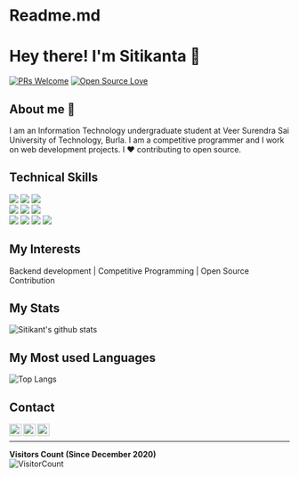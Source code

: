 # Readme.md
# Hey there! I'm Sitikanta 👋

[![PRs Welcome](https://img.shields.io/badge/PRs-welcome-brightgreen.svg?style=flat&logo=github)](https://github.com/sitispeaks)
[![Open Source Love](https://badges.frapsoft.com/os/v2/open-source.svg?v=103)](https://github.com/sitispeaks)

<!-- <img alt="Visitors" src="https://komarev.com/ghpvc/?username=ashuvssut&style=flat&labelColor=black&logo=github&label=PROFILE+VIEWS&color=29bf12"/> -->

## About me 🧑

I am an Information Technology undergraduate student at Veer Surendra Sai University of Technology, Burla. I am a competitive programmer and I work on web development projects. I ❤ contributing to open source.

## Technical Skills

<!-- <img src="https://img.shields.io/badge/-React-%23212121?style=flat&logo=React">  -->
<img src="https://img.shields.io/badge/-django-black?style=flat&logo=django"> <img src="https://img.shields.io/badge/-Flask-black?style=flat&logo=Flask">
<img src="https://img.shields.io/badge/-Python%203-black?style=flat&logo=python&logoColor=white">
<br/>
<img src="https://img.shields.io/badge/-NodeJS-black?style=flat&logo=node.js"> <img src="https://img.shields.io/badge/-MongoDB-yellow?style=flat&logo=mongoDB"> 
<img src="https://img.shields.io/badge/-C%20&%20C++-659ad2?style=flat&logo=c%2B%2B&logoColor=ffffff"> <br/>
<img src = "https://img.shields.io/badge/-HTML5-E34F26?style=flat&logo=html5&logoColor=white"> <img src = "https://img.shields.io/badge/-CSS3-1572B6?style=flat&logo=css3&logoColor=white"> 
<img src="https://img.shields.io/badge/-Problem%20Solving-ffa804?style=flat"> 
<img src="https://img.shields.io/badge/-Database%20Management-4d008f?style=flat"> <br />

## My Interests

Backend development | Competitive Programming | Open Source Contribution

## My Stats

![Sitikant's github stats](https://github-readme-stats.vercel.app/api?username=sitispeaks&count_private=true&show_icons=true&theme=radical)

## My Most used Languages

![Top Langs](https://github-readme-stats.vercel.app/api/top-langs/?username=sitispeaks&show_icons=true&theme=radical)

## Contact

<a href="https://www.linkedin.com/in/sitikanta-panigrahi-250475163/">
  <img align="left" alt="Sitikanta Panigrahi | Linkedin" width="22px" src="https://cdn.jsdelivr.net/npm/simple-icons@v3/icons/linkedin.svg" />
</a>

<a href="mailto:sitikanta.panigrahi.2000@gmail.com">
  <img align="left" alt="Sitikanta Panigrahi | Gmail" width="22px" src="https://cdn.jsdelivr.net/npm/simple-icons@v3/icons/gmail.svg" />
</a>
<a href="https://twitter.com/Sitilapu">
  <img align="left" alt="Ashutosh Khanduala | Twitter" width="22px" src="https://cdn.jsdelivr.net/npm/simple-icons@v3/icons/twitter.svg" />
</a>
<br/>

------------------------

**Visitors Count (Since December 2020)**  
![VisitorCount](https://profile-counter.glitch.me/{sitispeaks}/count.svg)
